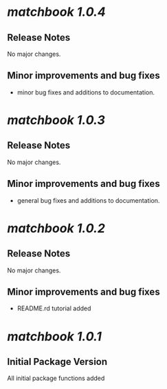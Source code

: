 # *matchbook 1.0.4*

## Release Notes

No major changes.

## Minor improvements and bug fixes

* minor bug fixes and additions to documentation.
# *matchbook 1.0.3*

## Release Notes

No major changes.

## Minor improvements and bug fixes

* general bug fixes and additions to documentation.

# *matchbook 1.0.2*

## Release Notes

No major changes.

## Minor improvements and bug fixes

* README.rd tutorial added

# *matchbook 1.0.1*

## Initial Package Version

All initial package functions added

